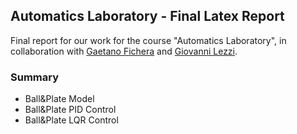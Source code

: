 ## Automatics Laboratory - Final Latex Report

Final report for our work for the course "Automatics Laboratory", in collaboration with
[Gaetano Fichera](https://github.com/GaetanoFichera) and [Giovanni Lezzi](https://github.com/giovannilezzi).

### Summary
  - Ball&Plate Model
  - Ball&Plate PID Control
  - Ball&Plate LQR Control
